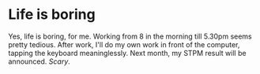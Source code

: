 Life is boring
===

Yes, life is boring, for me. Working from 8 in the morning till 5.30pm seems pretty tedious. After work, I'll do my own work in front of the computer, tapping the keyboard meaninglessly. Next month, my STPM result will be announced. *Scary*.